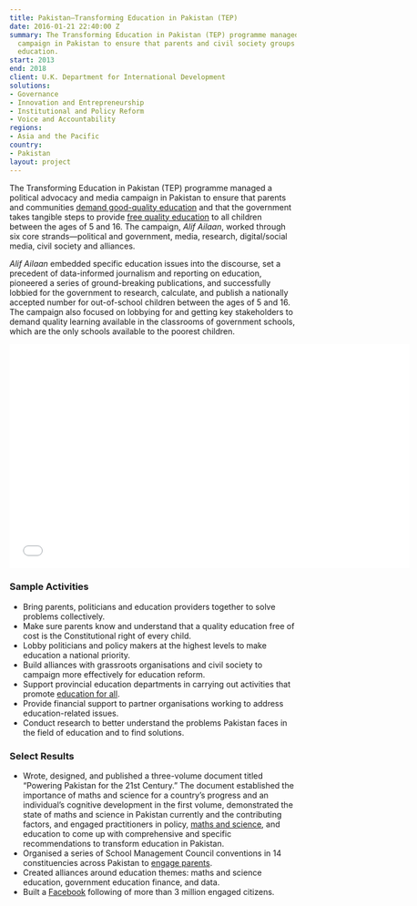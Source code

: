 ```yaml
---
title: Pakistan—Transforming Education in Pakistan (TEP)
date: 2016-01-21 22:40:00 Z
summary: The Transforming Education in Pakistan (TEP) programme managed a public advocacy
  campaign in Pakistan to ensure that parents and civil society groups support quality
  education.
start: 2013
end: 2018
client: U.K. Department for International Development
solutions:
- Governance
- Innovation and Entrepreneurship
- Institutional and Policy Reform
- Voice and Accountability
regions:
- Asia and the Pacific
country:
- Pakistan
layout: project
---
```


The Transforming Education in Pakistan (TEP) programme managed a political advocacy and media campaign in Pakistan to ensure that parents and communities [demand good-quality education](http://dai-global-developments.com/articles/with-elections-looming-can-pakistan-fulfill-its-education-promise-to-unschooled-children/) and that the government takes tangible steps to provide [free quality education](https://www.youtube.com/watch?v=6nciO3A-MhI) to all children between the ages of 5 and 16. The campaign, *Alif Ailaan*, worked through six core strands—political and government, media, research, digital/social media, civil society and alliances. 

*Alif Ailaan* embedded specific education issues into the discourse, set a precedent of data-informed journalism and reporting on education, pioneered a series of ground-breaking publications, and successfully lobbied for the government to research, calculate, and publish a nationally accepted number for out-of-school children between the ages of 5 and 16. The campaign also focused on lobbying for and getting key stakeholders to demand quality learning available in the classrooms of government schools, which are the only schools available to the poorest children. 

<iframe src="//player.vimeo.com/video/104423898" width="703" height="394" frameborder="0" webkitallowfullscreen="" mozallowfullscreen="" allowfullscreen=""></iframe>

### Sample Activities

* Bring parents, politicians and education providers together to solve problems collectively.
* Make sure parents know and understand that a quality education free of cost is the Constitutional right of every child.
* Lobby politicians and policy makers at the highest levels to make education a national priority.
* Build alliances with grassroots organisations and civil society to campaign more effectively for education reform.
* Support provincial education departments in carrying out activities that promote [education for all](http://dai-global-developments.com/articles/new-dfid-guidance-aims-to-improve-emergency-schooling-for-millions-of-displaced-children/).
* Provide financial support to partner organisations working to address education-related issues.
* Conduct research to better understand the problems Pakistan faces in the field of education and to find solutions.

###  Select Results

* Wrote, designed, and published a three-volume document titled “Powering Pakistan for the 21st Century.” The document established the importance of maths and science for a country’s progress and an individual’s cognitive development in the first volume, demonstrated the state of maths and science in Pakistan currently and the contributing factors, and engaged practitioners in policy, [maths and science](https://www.youtube.com/watch?v=xF7DgkdL36s), and education to come up with comprehensive and specific recommendations to transform education in Pakistan.
* Organised a series of School Management Council conventions in 14 constituencies across Pakistan to [engage parents](https://www.youtube.com/watch?v=0EfgGS2p-T4).
* Created alliances around education themes: maths and science education, government education finance, and data.
* Built a [Facebook](https://www.facebook.com/AlifAilaan/) following of more than 3 million engaged citizens. 